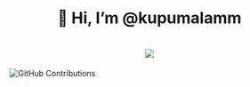 <h1 align="center">
  👋 Hi, I’m @kupumalamm
</h1>
<h1 align="center">
  <a href="https://git.io/typing-svg"><img src="https://readme-typing-svg.herokuapp.com?font=prompt&size=25&duration=3000&lines=Bwrak+Swkebon"></a>
</h1>

![GitHub Contributions](https://github-readme-streak-stats.herokuapp.com/?user=kupumalamm&theme=merko)

